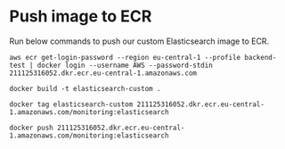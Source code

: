 # Push image to ECR
Run below commands to push our custom Elasticsearch image to ECR.
```
aws ecr get-login-password --region eu-central-1 --profile backend-test | docker login --username AWS --password-stdin 211125316052.dkr.ecr.eu-central-1.amazonaws.com
```

```
docker build -t elasticsearch-custom .
```

```
docker tag elasticsearch-custom 211125316052.dkr.ecr.eu-central-1.amazonaws.com/monitoring:elasticsearch
```

```
docker push 211125316052.dkr.ecr.eu-central-1.amazonaws.com/monitoring:elasticsearch
```